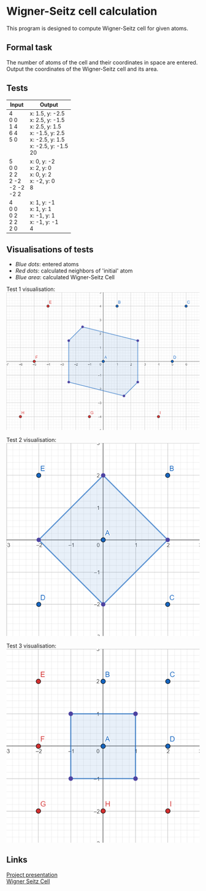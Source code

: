 # Wigner-Seitz cell calculation

This program is designed to compute Wigner-Seitz cell for given atoms.

## Formal task
The number of atoms of the cell and their coordinates in space are entered. Output the coordinates of the Wigner-Seitz cell and its area.

## Tests 

| Input                                       | Output                                                                                                                |
|---------------------------------------------|-----------------------------------------------------------------------------------------------------------------------|
| 4<br>0 0<br>1 4<br>6 4<br>5 0<br><br><br>   | x: 1.5, y: -2.5<br>x: 2.5, y: -1.5<br>x: 2.5, y: 1.5<br>x: -1.5, y: 2.5<br>x: -2.5, y: 1.5<br>x: -2.5, y: -1.5 <br>20 |   
| 5<br>0 0<br>2 2<br>2 -2<br> -2 -2<br> -2 2  | x: 0, y: -2<br>x: 2, y: 0<br>x: 0, y: 2<br>x: -2, y: 0<br>8<br><br>                                                   |
| 4<br>0 0<br>0 2<br>2 2<br>2 0               | x: 1, y: -1<br>x: 1, y: 1<br>x: -1, y: 1<br>x: -1, y: -1<br>4                                                         |
## Visualisations of tests

- *Blue dots*: entered atoms
- *Red dots*: calculated neighbors of 'initial' atom
- *Blue area*: calculated Wigner-Seitz Cell

Test 1 visualisation:  
![test_1.png](https://raw.githubusercontent.com/axelbunt/wigner-seitz-cell-calculation/main/assets/test_1.png)

Test 2 visualisation:  
![test_2.png](https://raw.githubusercontent.com/axelbunt/wigner-seitz-cell-calculation/main/assets/test_2.png)

Test 3 visualisation:  
![test_3.png](https://raw.githubusercontent.com/axelbunt/wigner-seitz-cell-calculation/main/assets/test_3.png)  

## Links
[Project presentation](https://docs.google.com/presentation/d/1fOl5tqzPE-S7Qgi6AVF63OB6G5AeXLH3dSqGM8U1Rls/edit?usp=sharing)  
[Wigner Seitz Cell](https://en.wikipedia.org/wiki/Wigner%E2%80%93Seitz_cell)
